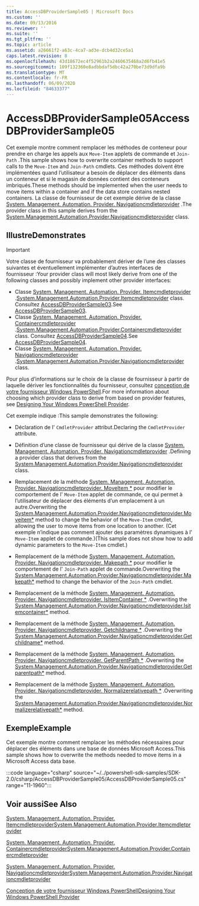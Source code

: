 ```yaml
---
title: AccessDBProviderSample05 | Microsoft Docs
ms.custom: ''
ms.date: 09/13/2016
ms.reviewer: ''
ms.suite: ''
ms.tgt_pltfrm: ''
ms.topic: article
ms.assetid: a26661f2-a63c-4ca7-ad3e-dcb4d32ce5a1
caps.latest.revision: 8
ms.openlocfilehash: 43d18672ec4f52961b2a2460635468a2d6fb41e5
ms.sourcegitcommit: 109f132360e8adbbdaf5dbc42a270be73d9dfa9b
ms.translationtype: MT
ms.contentlocale: fr-FR
ms.lasthandoff: 06/09/2020
ms.locfileid: "84633377"
---
```

# <a name="accessdbprovidersample05"></a><span data-ttu-id="1b2e1-102">AccessDBProviderSample05</span><span class="sxs-lookup"><span data-stu-id="1b2e1-102">AccessDBProviderSample05</span></span>

<span data-ttu-id="1b2e1-103">Cet exemple montre comment remplacer les méthodes de conteneur pour prendre en charge les appels aux `Move-Item` applets de commande et `Join-Path` .</span><span class="sxs-lookup"><span data-stu-id="1b2e1-103">This sample shows how to overwrite container methods to support calls to the `Move-Item` and `Join-Path` cmdlets.</span></span> <span data-ttu-id="1b2e1-104">Ces méthodes doivent être implémentées quand l’utilisateur a besoin de déplacer des éléments dans un conteneur et si le magasin de données contient des conteneurs imbriqués.</span><span class="sxs-lookup"><span data-stu-id="1b2e1-104">These methods should be implemented when the user needs to move items within a container and if the data store contains nested containers.</span></span> <span data-ttu-id="1b2e1-105">La classe de fournisseur de cet exemple dérive de la classe [System. Management. Automation. Provider. Navigationcmdletprovider](/dotnet/api/System.Management.Automation.Provider.NavigationCmdletProvider) .</span><span class="sxs-lookup"><span data-stu-id="1b2e1-105">The provider class in this sample derives from the [System.Management.Automation.Provider.Navigationcmdletprovider](/dotnet/api/System.Management.Automation.Provider.NavigationCmdletProvider) class.</span></span>

## <a name="demonstrates"></a><span data-ttu-id="1b2e1-106">Illustre</span><span class="sxs-lookup"><span data-stu-id="1b2e1-106">Demonstrates</span></span>

> [!IMPORTANT]
> <span data-ttu-id="1b2e1-107">Votre classe de fournisseur va probablement dériver de l’une des classes suivantes et éventuellement implémenter d’autres interfaces de fournisseur :</span><span class="sxs-lookup"><span data-stu-id="1b2e1-107">Your provider class will most likely derive from one of the following classes and possibly implement other provider interfaces:</span></span>
>
> - <span data-ttu-id="1b2e1-108">Classe [System. Management. Automation. Provider. Itemcmdletprovider](/dotnet/api/System.Management.Automation.Provider.ItemCmdletProvider) .</span><span class="sxs-lookup"><span data-stu-id="1b2e1-108">[System.Management.Automation.Provider.Itemcmdletprovider](/dotnet/api/System.Management.Automation.Provider.ItemCmdletProvider) class.</span></span> <span data-ttu-id="1b2e1-109">Consultez [AccessDBProviderSample03](./accessdbprovidersample03.md).</span><span class="sxs-lookup"><span data-stu-id="1b2e1-109">See [AccessDBProviderSample03](./accessdbprovidersample03.md).</span></span>
> - <span data-ttu-id="1b2e1-110">Classe [System. Management. Automation. Provider. Containercmdletprovider](/dotnet/api/System.Management.Automation.Provider.ContainerCmdletProvider) .</span><span class="sxs-lookup"><span data-stu-id="1b2e1-110">[System.Management.Automation.Provider.Containercmdletprovider](/dotnet/api/System.Management.Automation.Provider.ContainerCmdletProvider) class.</span></span> <span data-ttu-id="1b2e1-111">Consultez [AccessDBProviderSample04](./accessdbprovidersample04.md).</span><span class="sxs-lookup"><span data-stu-id="1b2e1-111">See [AccessDBProviderSample04](./accessdbprovidersample04.md).</span></span>
> - <span data-ttu-id="1b2e1-112">Classe [System. Management. Automation. Provider. Navigationcmdletprovider](/dotnet/api/System.Management.Automation.Provider.NavigationCmdletProvider) .</span><span class="sxs-lookup"><span data-stu-id="1b2e1-112">[System.Management.Automation.Provider.Navigationcmdletprovider](/dotnet/api/System.Management.Automation.Provider.NavigationCmdletProvider) class.</span></span>
>
> <span data-ttu-id="1b2e1-113">Pour plus d’informations sur le choix de la classe de fournisseur à partir de laquelle dériver les fonctionnalités du fournisseur, consultez [conception de votre fournisseur Windows PowerShell](./provider-types.md).</span><span class="sxs-lookup"><span data-stu-id="1b2e1-113">For more information about choosing which provider class to derive from based on provider features, see [Designing Your Windows PowerShell Provider](./provider-types.md).</span></span>

<span data-ttu-id="1b2e1-114">Cet exemple indique :</span><span class="sxs-lookup"><span data-stu-id="1b2e1-114">This sample demonstrates the following:</span></span>

- <span data-ttu-id="1b2e1-115">Déclaration de l' `CmdletProvider` attribut.</span><span class="sxs-lookup"><span data-stu-id="1b2e1-115">Declaring the `CmdletProvider` attribute.</span></span>

- <span data-ttu-id="1b2e1-116">Définition d’une classe de fournisseur qui dérive de la classe [System. Management. Automation. Provider. Navigationcmdletprovider](/dotnet/api/System.Management.Automation.Provider.NavigationCmdletProvider) .</span><span class="sxs-lookup"><span data-stu-id="1b2e1-116">Defining a provider class that derives from the [System.Management.Automation.Provider.Navigationcmdletprovider](/dotnet/api/System.Management.Automation.Provider.NavigationCmdletProvider) class.</span></span>

- <span data-ttu-id="1b2e1-117">Remplacement de la méthode [System. Management. Automation. Provider. Navigationcmdletprovider. MoveItem \*](/dotnet/api/System.Management.Automation.Provider.NavigationCmdletProvider.MoveItem) pour modifier le comportement de l' `Move-Item` applet de commande, ce qui permet à l’utilisateur de déplacer des éléments d’un emplacement à un autre.</span><span class="sxs-lookup"><span data-stu-id="1b2e1-117">Overwriting the [System.Management.Automation.Provider.Navigationcmdletprovider.Moveitem\*](/dotnet/api/System.Management.Automation.Provider.NavigationCmdletProvider.MoveItem) method to change the behavior of the `Move-Item` cmdlet, allowing the user to move items from one location to another.</span></span> <span data-ttu-id="1b2e1-118">(Cet exemple n’indique pas comment ajouter des paramètres dynamiques à l' `Move-Item` applet de commande.)</span><span class="sxs-lookup"><span data-stu-id="1b2e1-118">(This sample does not show how to add dynamic parameters to the `Move-Item` cmdlet.)</span></span>

- <span data-ttu-id="1b2e1-119">Remplacement de la méthode [System. Management. Automation. Provider. Navigationcmdletprovider. Makepath \*](/dotnet/api/System.Management.Automation.Provider.NavigationCmdletProvider.MakePath) pour modifier le comportement de l' `Join-Path` applet de commande.</span><span class="sxs-lookup"><span data-stu-id="1b2e1-119">Overwriting the [System.Management.Automation.Provider.Navigationcmdletprovider.Makepath\*](/dotnet/api/System.Management.Automation.Provider.NavigationCmdletProvider.MakePath) method to change the behavior of the `Join-Path` cmdlet.</span></span>

- <span data-ttu-id="1b2e1-120">Remplacement de la méthode [System. Management. Automation. Provider. Navigationcmdletprovider. IsItemContainer \*](/dotnet/api/System.Management.Automation.Provider.NavigationCmdletProvider.IsItemContainer) .</span><span class="sxs-lookup"><span data-stu-id="1b2e1-120">Overwriting the [System.Management.Automation.Provider.Navigationcmdletprovider.Isitemcontainer\*](/dotnet/api/System.Management.Automation.Provider.NavigationCmdletProvider.IsItemContainer) method.</span></span>

- <span data-ttu-id="1b2e1-121">Remplacement de la méthode [System. Management. Automation. Provider. Navigationcmdletprovider. Getchildname \*](/dotnet/api/System.Management.Automation.Provider.NavigationCmdletProvider.GetChildName) .</span><span class="sxs-lookup"><span data-stu-id="1b2e1-121">Overwriting the [System.Management.Automation.Provider.Navigationcmdletprovider.Getchildname\*](/dotnet/api/System.Management.Automation.Provider.NavigationCmdletProvider.GetChildName) method.</span></span>

- <span data-ttu-id="1b2e1-122">Remplacement de la méthode [System. Management. Automation. Provider. Navigationcmdletprovider. GetParentPath \*](/dotnet/api/System.Management.Automation.Provider.NavigationCmdletProvider.GetParentPath) .</span><span class="sxs-lookup"><span data-stu-id="1b2e1-122">Overwriting the [System.Management.Automation.Provider.Navigationcmdletprovider.Getparentpath\*](/dotnet/api/System.Management.Automation.Provider.NavigationCmdletProvider.GetParentPath) method.</span></span>

- <span data-ttu-id="1b2e1-123">Remplacement de la méthode [System. Management. Automation. Provider. Navigationcmdletprovider. Normalizerelativepath \*](/dotnet/api/System.Management.Automation.Provider.NavigationCmdletProvider.NormalizeRelativePath) .</span><span class="sxs-lookup"><span data-stu-id="1b2e1-123">Overwriting the [System.Management.Automation.Provider.Navigationcmdletprovider.Normalizerelativepath\*](/dotnet/api/System.Management.Automation.Provider.NavigationCmdletProvider.NormalizeRelativePath) method.</span></span>

## <a name="example"></a><span data-ttu-id="1b2e1-124">Exemple</span><span class="sxs-lookup"><span data-stu-id="1b2e1-124">Example</span></span>

<span data-ttu-id="1b2e1-125">Cet exemple montre comment remplacer les méthodes nécessaires pour déplacer des éléments dans une base de données Microsoft Access.</span><span class="sxs-lookup"><span data-stu-id="1b2e1-125">This sample shows how to overwrite the methods needed to move items in a Microsoft Access data base.</span></span>

:::code language="csharp" source="~/../powershell-sdk-samples/SDK-2.0/csharp/AccessDBProviderSample05/AccessDBProviderSample05.cs" range="11-1960":::

## <a name="see-also"></a><span data-ttu-id="1b2e1-126">Voir aussi</span><span class="sxs-lookup"><span data-stu-id="1b2e1-126">See Also</span></span>

[<span data-ttu-id="1b2e1-127">System. Management. Automation. Provider. Itemcmdletprovider</span><span class="sxs-lookup"><span data-stu-id="1b2e1-127">System.Management.Automation.Provider.Itemcmdletprovider</span></span>](/dotnet/api/System.Management.Automation.Provider.ItemCmdletProvider)

[<span data-ttu-id="1b2e1-128">System. Management. Automation. Provider. Containercmdletprovider</span><span class="sxs-lookup"><span data-stu-id="1b2e1-128">System.Management.Automation.Provider.Containercmdletprovider</span></span>](/dotnet/api/System.Management.Automation.Provider.ContainerCmdletProvider)

[<span data-ttu-id="1b2e1-129">System. Management. Automation. Provider. Navigationcmdletprovider</span><span class="sxs-lookup"><span data-stu-id="1b2e1-129">System.Management.Automation.Provider.Navigationcmdletprovider</span></span>](/dotnet/api/System.Management.Automation.Provider.NavigationCmdletProvider)

[<span data-ttu-id="1b2e1-130">Conception de votre fournisseur Windows PowerShell</span><span class="sxs-lookup"><span data-stu-id="1b2e1-130">Designing Your Windows PowerShell Provider</span></span>](./provider-types.md)
